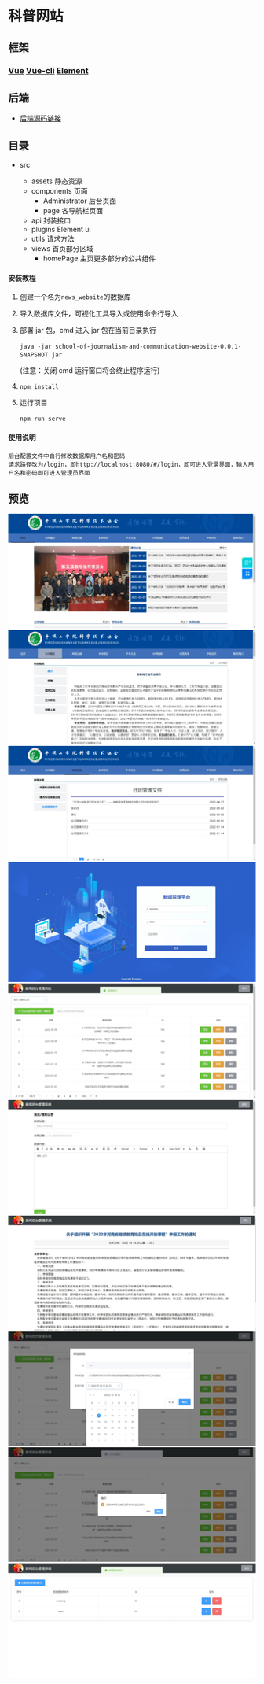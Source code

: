 # 科普网站

## 框架

### [Vue](https://v2.cn.vuejs.org/) [Vue-cli](https://cli.vuejs.org/zh/guide/) [Element](https://element.eleme.io/#/zh-CN)

## 后端

- [后端源码链接](https://github.com/chengnans/kepu_Server)

## 目录

- src

  - assets 静态资源
  - components 页面
    - Administrator 后台页面
    - page 各导航栏页面
  - api 封装接口
  - plugins Element ui
  - utils 请求方法
  - views 首页部分区域
    - homePage 主页更多部分的公共组件

#### 安装教程

1.  创建一个名为`news_website`的数据库
2.  导入数据库文件，可视化工具导入或使用命令行导入
3.  部署 jar 包，cmd 进入 jar 包在当前目录执行

    `java -jar school-of-journalism-and-communication-website-0.0.1-SNAPSHOT.jar`

    (注意：关闭 cmd 运行窗口将会终止程序运行)

4.  `npm install`
5.  运行项目

    `npm run serve`

#### 使用说明

    后台配置文件中自行修改数据库用户名和密码
    请求路径改为/login，即http://localhost:8080/#/login，即可进入登录界面，输入用户名和密码即可进入管理员界面

## 预览

![主页](./src/assets/preview/home.jpg)
![概况](./src/assets/preview/info.jpg)
![文件](./src/assets/preview/file.jpg)
![登录](./src/assets/preview/login.jpg)
![后台](./src/assets/preview/backstage.jpg)
![编辑](./src/assets/preview/bianJi.jpg)
![新闻](./src/assets/preview/info2.jpg)
![修改](./src/assets/preview/xiugai.jpg)
![删除](./src/assets/preview/delete.jpg)
![注册](./src/assets/preview/zhuce.jpg)
